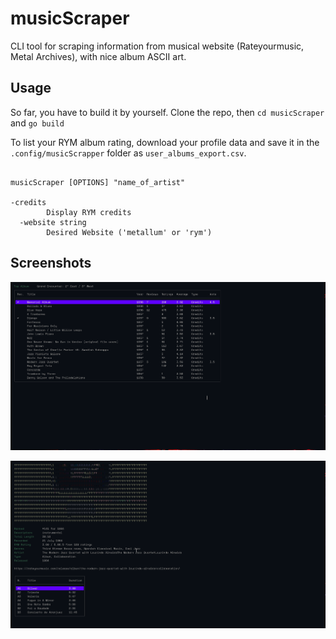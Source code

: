 # musicScraper

CLI tool for scraping information from musical website (Rateyourmusic, Metal
Archives), with nice album ASCII art.

## Usage

So far, you have to build it by yourself. Clone the repo, then `cd musicScraper` and `go build`

To list your RYM album rating, download your profile data and save it in the
`.config/musicScrapper` folder as `user_albums_export.csv`.

```shell

musicScraper [OPTIONS] "name_of_artist"

-credits
        Display RYM credits
  -website string
        Desired Website ('metallum' or 'rym')
```

## Screenshots

![1](./images/1688463493.png)

![2](./images/1688464348.png)
